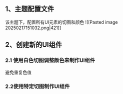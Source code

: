 ## 1、主题配置文件
该主题下，配置所有UI元素的切图和颜色
![[Pasted image 20250217151032.png|421]]

## 2、创建新的UI组件
### 2.1 使用白色切图调整颜色来制作UI组件

避免重复色值
### 2.2使用特定切图制作UI组件
